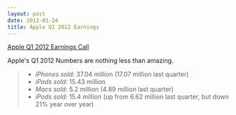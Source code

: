 ```yaml
---
layout: post
date: 2012-01-24
title: Apple Q1 2012 Earnings
---
```


[Apple Q1 2012 Earnings Call](http://techcrunch.com/2012/01/24/apples-q1-2012-46-3b-in-revenue-37m-iphones-and-15-4m-ipads-sold/ "TechCrunch")

Apple's Q1 2012 Numbers are nothing less than amazing.
> +    *iPhones sold:* 37.04 million (17.07 million last quarter)
> +    *iPads sold:* 15.43 million
> +    *Macs sold:* 5.2 million (4.89 million last quarter)
> +    *iPods sold:* 15.4 million (up from 6.62 million last quarter, but down 21% year over year)

